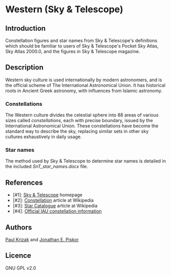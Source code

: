 # Western (Sky & Telescope)

## Introduction

Constellation figures and star names from Sky & Telescope's definitions which should be familiar to users of Sky & Telescope's Pocket Sky Atlas, Sky Atlas 2000.0, and the figures in Sky & Telescope magazine.

## Description

Western sky culture is used internationally by modern astronomers, and is the official scheme of The International Astronomical Union. It has historical roots in Ancient Greek astronomy, with influences from Islamic astronomy.

### Constellations

The Western culture divides the celestial sphere into 88 areas of various sizes called _constellations_, each with precise boundary, issued by the International Astronomical Union. These constellations have become the standard way to describe the sky, replacing similar sets in other sky cultures exhaustively in daily usage.

### Star names

The method used by Sky &amp; Telescope to determine star names is detailed in the included _SnT\_star\_names.docx_ file.

## References

 - [#1]: [Sky & Telescope](https://www.skyandtelescope.com) homepage
 - [#2]: [Constellation](http://en.wikipedia.org/wiki/Constellation) article at Wikipedia
 - [#3]: [Star Catalogue](http://en.wikipedia.org/wiki/Star_catalogue) article at Wikipedia
 - [#4]: [Official IAU constellation information](http://www.iau.org/public/constellations/)

## Authors

[Paul Krizak](mailto:paul.krizak@gmail.com>) and [Jonathan E. Piskor](mailto:jonathan.e.piskor@gmail.com)

## Licence

GNU GPL v2.0
